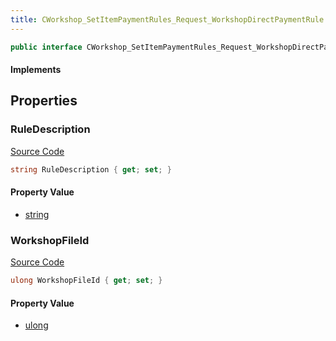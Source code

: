 ```yaml
---
title: CWorkshop_SetItemPaymentRules_Request_WorkshopDirectPaymentRule
---
```


```csharp
public interface CWorkshop_SetItemPaymentRules_Request_WorkshopDirectPaymentRule : ITypedProtobuf<CWorkshop_SetItemPaymentRules_Request_WorkshopDirectPaymentRule>, INativeHandle
```

#### Implements

## Properties

### RuleDescription

[Source Code](https://github.com/swiftly-solution/swiftlys2/blob/main/managed/src/SwiftlyS2.Generated/Protobufs/Interfaces/CWorkshop_SetItemPaymentRules_Request_WorkshopDirectPaymentRule.cs#L16)

```csharp
string RuleDescription { get; set; }
```

#### Property Value

- [string](https://learn.microsoft.com/dotnet/api/system.string)

### WorkshopFileId

[Source Code](https://github.com/swiftly-solution/swiftlys2/blob/main/managed/src/SwiftlyS2.Generated/Protobufs/Interfaces/CWorkshop_SetItemPaymentRules_Request_WorkshopDirectPaymentRule.cs#L13)

```csharp
ulong WorkshopFileId { get; set; }
```

#### Property Value

- [ulong](https://learn.microsoft.com/dotnet/api/system.uint64)


